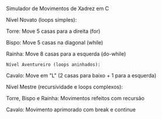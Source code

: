 Simulador de Movimentos de Xadrez em C


   Nível Novato (loops simples):

Torre: Move 5 casas para a direita (for)

Bispo: Move 5 casas na diagonal (while)

Rainha: Move 8 casas para a esquerda (do-while)  


    Nível Aventureiro (loops aninhados):

Cavalo: Move em "L" (2 casas para baixo + 1 para a esquerda)



   Nível Mestre (recursividade e loops complexos):

Torre, Bispo e Rainha: Movimentos refeitos com recursão

Cavalo: Movimento aprimorado com break e continue
